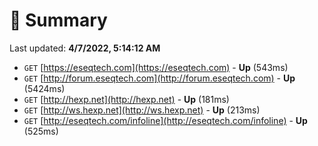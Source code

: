 # 📖 Summary
Last updated: **4/7/2022, 5:14:12 AM**

- `GET` [https://eseqtech.com](https://eseqtech.com) - **Up** (543ms)
- `GET` [http://forum.eseqtech.com](http://forum.eseqtech.com) - **Up** (5424ms)
- `GET` [http://hexp.net](http://hexp.net) - **Up** (181ms)
- `GET` [http://ws.hexp.net](http://ws.hexp.net) - **Up** (213ms)
- `GET` [http://eseqtech.com/infoline](http://eseqtech.com/infoline) - **Up** (525ms)
